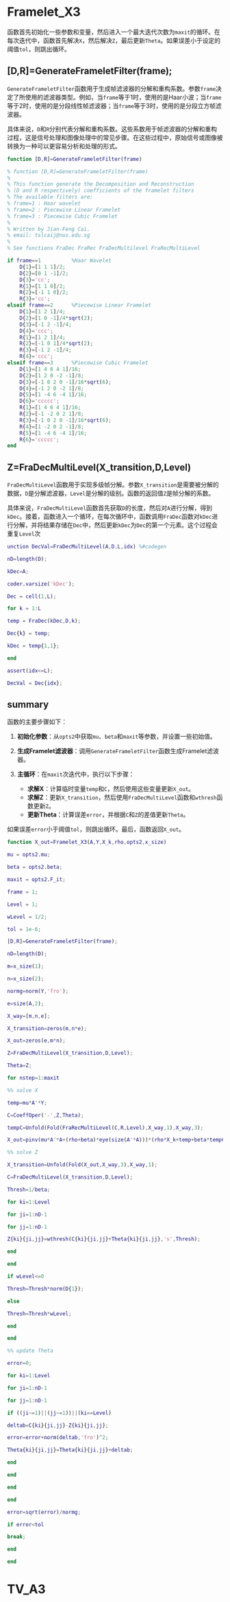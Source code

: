 # Framelet_X3
函数首先初始化一些参数和变量，然后进入一个最大迭代次数为`maxit`的循环。在每次迭代中，函数首先解决`X`，然后解决`Z`，最后更新`Theta`。如果误差小于设定的阈值`tol`，则跳出循环。
## [D,R]=GenerateFrameletFilter(frame);
`GenerateFrameletFilter`函数用于生成帧滤波器的分解和重构系数。参数`frame`决定了所使用的滤波器类型。例如，当`frame`等于1时，使用的是Haar小波；当`frame`等于2时，使用的是分段线性帧滤波器；当`frame`等于3时，使用的是分段立方帧滤波器。

具体来说，`D`和`R`分别代表分解和重构系数。这些系数用于帧滤波器的分解和重构过程，这是信号处理和图像处理中的常见步骤。在这些过程中，原始信号或图像被转换为一种可以更容易分析和处理的形式。
```Matlab
function [D,R]=GenerateFrameletFilter(frame)

% function [D,R]=GenerateFrameletFilter(frame)
%
% This function generate the Decomposition and Reconstruction
% (D and R respectively) coefficients of the framelet filters
% The available filters are:
% frame=1 : Haar wavelet
% frame=2 : Piecewise Linear Framelet
% frame=3 : Piecewise Cubic Framelet
%
% Written by Jian-Feng Cai.
% email: tslcaij@nus.edu.sg
%
% See functions FraDec FraRec FraDecMultilevel FraRecMultiLevel

if frame==1          %Haar Wavelet
    D{1}=[1 1 1]/2;
    D{2}=[0 1 -1]/2;
    D{3}='cc';
    R{1}=[1 1 0]/2;
    R{2}=[-1 1 0]/2;
    R{3}='cc';
elseif frame==2      %Piecewise Linear Framelet
    D{1}=[1 2 1]/4;
    D{2}=[1 0 -1]/4*sqrt(2);
    D{3}=[-1 2 -1]/4;
    D{4}='ccc';
    R{1}=[1 2 1]/4;
    R{2}=[-1 0 1]/4*sqrt(2);
    R{3}=[-1 2 -1]/4;
    R{4}='ccc';
elseif frame==3      %Piecewise Cubic Framelet
    D{1}=[1 4 6 4 1]/16;
    D{2}=[1 2 0 -2 -1]/8;
    D{3}=[-1 0 2 0 -1]/16*sqrt(6);
    D{4}=[-1 2 0 -2 1]/8;
    D{5}=[1 -4 6 -4 1]/16;
    D{6}='ccccc';
    R{1}=[1 4 6 4 1]/16;
    R{2}=[-1 -2 0 2 1]/8;
    R{3}=[-1 0 2 0 -1]/16*sqrt(6);
    R{4}=[1 -2 0 2 -1]/8;
    R{5}=[1 -4 6 -4 1]/16;
    R{6}='ccccc';
end
```
## Z=FraDecMultiLevel(X_transition,D,Level)
`FraDecMultiLevel`函数用于实现多级帧分解。参数`X_transition`是需要被分解的数据，`D`是分解滤波器，`Level`是分解的级别。函数的返回值`Z`是帧分解的系数。

具体来说，`FraDecMultiLevel`函数首先获取`D`的长度，然后对`A`进行分解，得到`kDec`。接着，函数进入一个循环，在每次循环中，函数调用`FraDec`函数对`kDec`进行分解，并将结果存储在`Dec`中，然后更新`kDec`为`Dec`的第一个元素。这个过程会重复`Level`次
```matlab
unction DecVal=FraDecMultiLevel(A,D,L,idx) %#codegen

nD=length(D);

kDec=A;

coder.varsize('kDec');

Dec = cell(1,L);

for k = 1:L

temp = FraDec(kDec,D,k);

Dec{k} = temp;

kDec = temp{1,1};

end

assert(idx<=L);

DecVal = Dec{idx};
```
## summary
函数的主要步骤如下：

1. **初始化参数**：从`opts2`中获取`mu`、`beta`和`maxit`等参数，并设置一些初始值。
    
2. **生成Framelet滤波器**：调用`GenerateFrameletFilter`函数生成Framelet滤波器。
    
3. **主循环**：在`maxit`次迭代中，执行以下步骤：
    
    - **求解X**：计算临时变量`temp`和`C`，然后使用这些变量更新`X_out`。
    - **求解Z**：更新`X_transition`，然后使用`FraDecMultiLevel`函数和`wthresh`函数更新`Z`。
    - **更新Theta**：计算误差`error`，并根据`C`和`Z`的差值更新`Theta`。

如果误差`error`小于阈值`tol`，则跳出循环。最后，函数返回`X_out`。
```matlab
function X_out=Framelet_X3(A,Y,X_k,rho,opts2,x_size)

mu = opts2.mu;

beta = opts2.beta;

maxit = opts2.F_it;

frame = 1;

Level = 1;

wLevel = 1/2;

tol = 1e-6;

[D,R]=GenerateFrameletFilter(frame);

nD=length(D);

m=x_size(1);

n=x_size(2);

normg=norm(Y,'fro');

e=size(A,2);

X_way=[m,n,e];

X_transition=zeros(m,n*e);

X_out=zeros(e,m*n);

Z=FraDecMultiLevel(X_transition,D,Level);

Theta=Z;

for nstep=1:maxit

%% solve X

temp=mu*A'*Y;

C=CoeffOper('-',Z,Theta);

tempC=Unfold(Fold(FraRecMultiLevel(C,R,Level),X_way,1),X_way,3);

X_out=pinv(mu*A'*A+(rho+beta)*eye(size(A'*A)))*(rho*X_k+temp+beta*tempC); %#ok<MHERM>

%% solve Z

X_transition=Unfold(Fold(X_out,X_way,3),X_way,1);

C=FraDecMultiLevel(X_transition,D,Level);

Thresh=1/beta;

for ki=1:Level

for ji=1:nD-1

for jj=1:nD-1

Z{ki}{ji,jj}=wthresh(C{ki}{ji,jj}+Theta{ki}{ji,jj},'s',Thresh);

end

end

if wLevel<=0

Thresh=Thresh*norm(D{1});

else

Thresh=Thresh*wLevel;

end

end

%% update Theta

error=0;

for ki=1:Level

for ji=1:nD-1

for jj=1:nD-1

if ((ji~=1)||(jj~=1))||(ki==Level)

deltab=C{ki}{ji,jj}-Z{ki}{ji,jj};

error=error+norm(deltab,'fro')^2;

Theta{ki}{ji,jj}=Theta{ki}{ji,jj}+deltab;

end

end

end

end

error=sqrt(error)/normg;

if error<tol

break;

end

end
```
# TV_A3
